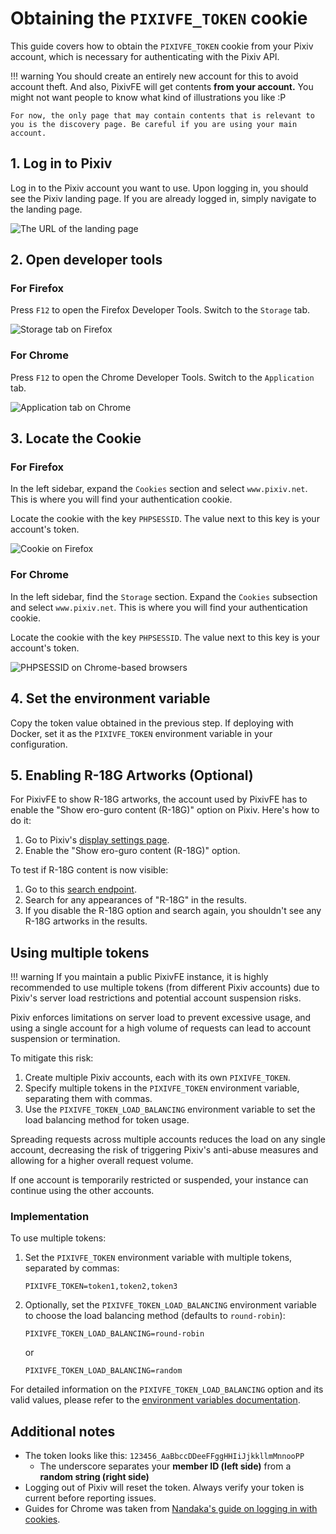 # Obtaining the `PIXIVFE_TOKEN` cookie

This guide covers how to obtain the `PIXIVFE_TOKEN` cookie from your Pixiv account, which is necessary for authenticating with the Pixiv API.

!!! warning
    You should create an entirely new account for this to avoid account theft. And also, PixivFE will get contents **from your account.** You might not want people to know what kind of illustrations you like :P

    For now, the only page that may contain contents that is relevant to you is the discovery page. Be careful if you are using your main account.

## 1. Log in to Pixiv

Log in to the Pixiv account you want to use. Upon logging in, you should see the Pixiv landing page. If you are already logged in, simply navigate to the landing page.

![The URL of the landing page](https://files.catbox.moe/7dbv3e.png)

## 2. Open developer tools

### For Firefox

Press `F12` to open the Firefox Developer Tools. Switch to the `Storage` tab.

![Storage tab on Firefox](https://files.catbox.moe/mra6rs.png)

### For Chrome

Press `F12` to open the Chrome Developer Tools. Switch to the `Application` tab.

![Application tab on Chrome](https://files.catbox.moe/jqpcw2.png)

## 3. Locate the Cookie

### For Firefox

In the left sidebar, expand the `Cookies` section and select `www.pixiv.net`. This is where you will find your authentication cookie.

Locate the cookie with the key `PHPSESSID`. The value next to this key is your account's token.

![Cookie on Firefox](https://files.catbox.moe/zb16o8.png)

### For Chrome

In the left sidebar, find the `Storage` section. Expand the `Cookies` subsection and select `www.pixiv.net`. This is where you will find your authentication cookie.

Locate the cookie with the key `PHPSESSID`. The value next to this key is your account's token.

![PHPSESSID on Chrome-based browsers](https://files.catbox.moe/8wu9f0.png)

## 4. Set the environment variable

Copy the token value obtained in the previous step. If deploying with Docker, set it as the `PIXIVFE_TOKEN` environment variable in your configuration.

## 5. Enabling R-18G Artworks (Optional)

For PixivFE to show R-18G artworks, the account used by PixivFE has to enable the "Show ero-guro content (R-18G)" option on Pixiv. Here's how to do it:

1. Go to Pixiv's [display settings page](https://www.pixiv.net/settings/viewing).
2. Enable the "Show ero-guro content (R-18G)" option.

To test if R-18G content is now visible:

1. Go to this [search endpoint](https://www.pixiv.net/ajax/search/artworks/gore).
2. Search for any appearances of "R-18G" in the results.
3. If you disable the R-18G option and search again, you shouldn't see any R-18G artworks in the results.

## Using multiple tokens

!!! warning
    If you maintain a public PixivFE instance, it is highly recommended to use multiple tokens (from different Pixiv accounts) due to Pixiv's server load restrictions and potential account suspension risks.

Pixiv enforces limitations on server load to prevent excessive usage, and using a single account for a high volume of requests can lead to account suspension or termination.

To mitigate this risk:

1. Create multiple Pixiv accounts, each with its own `PIXIVFE_TOKEN`.
2. Specify multiple tokens in the `PIXIVFE_TOKEN` environment variable, separating them with commas.
3. Use the `PIXIVFE_TOKEN_LOAD_BALANCING` environment variable to set the load balancing method for token usage.

Spreading requests across multiple accounts reduces the load on any single account, decreasing the risk of triggering Pixiv's anti-abuse measures and allowing for a higher overall request volume.

If one account is temporarily restricted or suspended, your instance can continue using the other accounts.

### Implementation

To use multiple tokens:

1. Set the `PIXIVFE_TOKEN` environment variable with multiple tokens, separated by commas:
   ```
   PIXIVFE_TOKEN=token1,token2,token3
   ```

2. Optionally, set the `PIXIVFE_TOKEN_LOAD_BALANCING` environment variable to choose the load balancing method (defaults to `round-robin`):
   ```
   PIXIVFE_TOKEN_LOAD_BALANCING=round-robin
   ```
   or
   ```
   PIXIVFE_TOKEN_LOAD_BALANCING=random
   ```

For detailed information on the `PIXIVFE_TOKEN_LOAD_BALANCING` option and its valid values, please refer to the [environment variables documentation](environment-variables.md#pixivfe_token_load_balancing).

## Additional notes

- The token looks like this: `123456_AaBbccDDeeFFggHHIiJjkkllmMnnooPP`
    - The underscore separates your **member ID (left side)** from a **random string (right side)**
- Logging out of Pixiv will reset the token. Always verify your token is current before reporting issues.
- Guides for Chrome was taken from [Nandaka's guide on logging in with cookies](https://github.com/Nandaka/PixivUtil2/wiki#pixiv-login-using-cookie).
